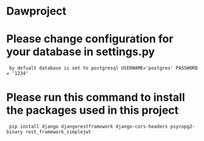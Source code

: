 # Dawproject

# Please change configuration for your database in settings.py
     by defualt database is set to postgresql USERNAME='postgres' PASSWORD = '1234'
# Please run this command to install the packages used in this project 
     pip install django djangorestframework django-cors-headers psycopg2-binary rest_framework_simplejwt
